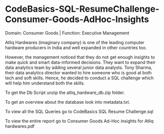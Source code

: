 # CodeBasics-SQL-ResumeChallenge-Consumer-Goods-AdHoc-Insights
Domain:  Consumer Goods | Function: Executive Management

Atliq Hardwares (imaginary company) is one of the leading computer hardware producers in India and well expanded in other countries too.

However, the management noticed that they do not get enough insights to make quick and smart data-informed decisions. They want to expand their data analytics team by adding several junior data analysts. Tony Sharma, their data analytics director wanted to hire someone who is good at both tech and soft skills. Hence, he decided to conduct a SQL challenge which will help him understand both the skills.

To get the Db Script unzip the atliq_hardware_db.zip folder.


To get an overview about the database look into metadata.txt.


To view all the SQL Queries go to CodeBasics SQL Resume Challenge.sql


To view the entire report go to Consumer Goods Ad-Hoc insights for Atliq hardwares.pdf
